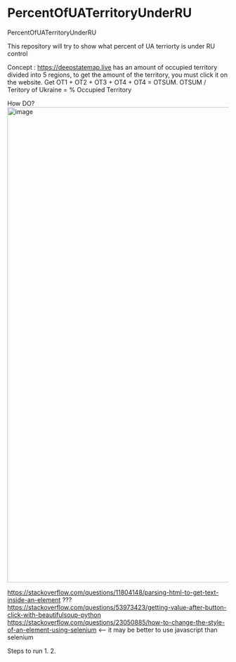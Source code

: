 # PercentOfUATerritoryUnderRU
PercentOfUATerritoryUnderRU

This repository will try to show what percent of UA terriorty is under RU control

Concept : https://deepstatemap.live has an amount of occupied territory divided into 5 regions, to get the amount of the territory, you must click it on the website.  Get OT1 + OT2 + OT3 + OT4 + OT4 = OTSUM. OTSUM / Teritory of Ukraine = % Occupied Territory 

How DO?
<img width="1080" alt="image" src="https://github.com/akademsubotnik/PercentOfUATerritoryUnderRU/assets/44036625/c5fbd3af-6ec0-4786-ad96-80a63504f44d">

https://stackoverflow.com/questions/11804148/parsing-html-to-get-text-inside-an-element ???
https://stackoverflow.com/questions/53973423/getting-value-after-button-click-with-beautifulsoup-python
https://stackoverflow.com/questions/23050885/how-to-change-the-style-of-an-element-using-selenium <-- it may be better to use javascript than selenium

Steps to run 
  1. 
  2. 
